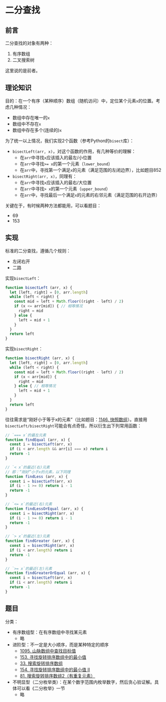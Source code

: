 # 二分查找

## 前言

二分查找的对象有两种：

1. 有序数组
1. 二叉搜索树

这里说的是前者。

## 理论知识

目的：在一个有序（某种顺序）数组（随机访问）中，定位某个元素`x`的位置。考虑几种情况：

- 数组中存在唯一的`x`
- 数组中不存在`x`
- 数组中存在多个(连续的)`x`

为了统一以上情况，我们实现2个函数（参考Python的`bisect`库）：

- `bisectLeft(arr, x)`，对这个函数的作用，有几种等价的理解：
  - 在`arr`中寻找`x`应该插入的最左/小位置
  - 在`arr`中寻找`>= x`的第一个元素（`lower_bound`）
  - 在`arr`中，寻找第一个满足`x`的元素（满足范围的左闭边界），比如题目852
- `bisectRight(arr, x)`，同理有：
  - 在`arr`中寻找`x`应该插入的最右/大位置
  - 在`arr`中寻找`> x`的第一个元素（`upper_bound`）
  - 在`arr`中，寻找最后一个满足`x`的元素的右邻元素（满足范围的右开边界）

关键在于，有时候两种方法都能用，可以看题目：

- 69
- 153

## 实现

标准的二分查找，遵循几个规则：

- 左闭右开
- 二路

实现`bisectLeft`：

```js
function bisectLeft (arr, x) {
  let [left, right] = [0, arr.length]
  while (left < right) {
    const mid = left + Math.floor((right - left) / 2)
    if (x <= arr[mid]) { // 相等情况
      right = mid
    } else {
      left = mid + 1
    }
  }
  return left
}
```

实现`bisectRight`：

```js
function bisectRight (arr, x) {
  let [left, right] = [0, arr.length]
  while (left < right) {
    const mid = left + Math.floor((right - left) / 2)
    if (x < arr[mid]) {
      right = mid
    } else { // 相等情况
      left = mid + 1
    }
  }
  return left
}
```

往往需求是“刚好小于等于x的元素”（比如题目：[1146. 快照数组](https://leetcode-cn.com/problems/snapshot-array/)）。直接用`bisectLeft/bisectRight`可能会有点奇怪，所以衍生出下列常用函数：

```js
// `=== x`的最左元素
function findEqual (arr, x) {
  const i = bisectLeft(arr, x)
  if (i < arr.length && arr[i] === x) return i
  return -1
}

// `< x`的最近(右)元素
// 即：“刚好”小于x的元素，以下同理
function findLess (arr, x) {
  const i = bisectLeft(arr, x)
  if (i - 1 >= 0) return i - 1
  return -1
}

// `<= x`的最近(右)元素
function findLessOrEqual (arr, x) {
  const i = bisectRight(arr, x)
  if (i - 1 >= 0) return i - 1
  return -1
}

// `> x`的最近(左)元素
function findGreater (arr, x) {
  const i = bisectRight(arr, x)
  if (i < arr.length) return i
  return -1
}

// `>= x`的最近(左)元素
function findGreaterOrEqual (arr, x) {
  const i = bisectLeft(arr, x)
  if (i < arr.length) return i
  return -1
}
```

## 题目

分类：

- 有序数组型：在有序数组中寻找某元素
  - 略
- 进阶型：不一定是大小顺序，而是某种特定的顺序
  - [1095. 山脉数组中查找目标值](https://leetcode-cn.com/problems/find-in-mountain-array/)
  - [153. 寻找旋转排序数组中的最小值](https://leetcode-cn.com/problems/find-minimum-in-rotated-sorted-array/)
  - [33. 搜索旋转排序数组](https://leetcode-cn.com/problems/search-in-rotated-sorted-array/)
  - [154. 寻找旋转排序数组中的最小值 II](https://leetcode-cn.com/problems/find-minimum-in-rotated-sorted-array-ii/)
  - [81. 搜索旋转排序数组2（有重复元素）](https://leetcode-cn.com/problems/search-in-rotated-sorted-array-ii/submissions/)
- 不明显型（二分枚举类）：在某个数字范围内枚举数字，然后贪心验证解。具体可以看《二分枚举》一节
  - 略
